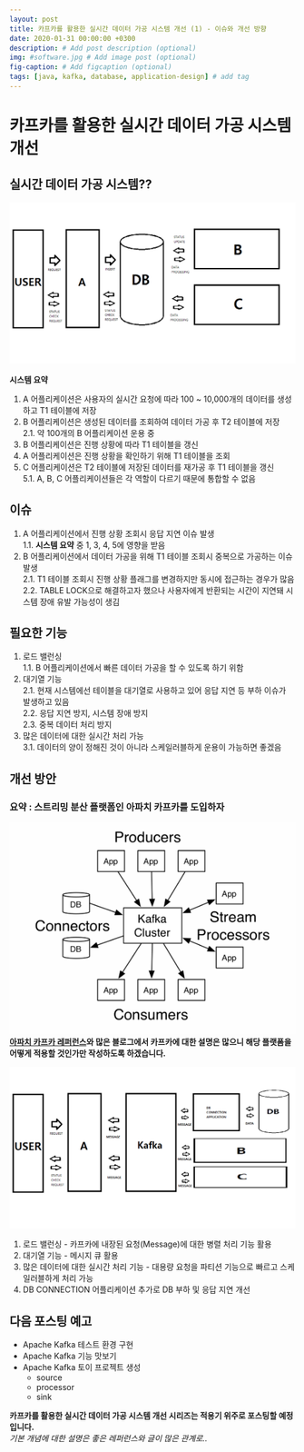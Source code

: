 ```yaml
---
layout: post
title: 카프카를 활용한 실시간 데이터 가공 시스템 개선 (1) - 이슈와 개선 방향
date: 2020-01-31 00:00:00 +0300
description: # Add post description (optional)
img: #software.jpg # Add image post (optional)
fig-caption: # Add figcaption (optional)
tags: [java, kafka, database, application-design] # add tag
---
```


# 카프카를 활용한 실시간 데이터 가공 시스템 개선
## 실시간 데이터 가공 시스템??
![실시간 데이터 가공 시스템 요약도](../assets/img/post/live-data-processing-system-old.png)

**시스템 요약**
1. A 어플리케이션은 사용자의 실시간 요청에 따라 100 ~ 10,000개의 데이터를 생성하고 T1 테이블에 저장
2. B 어플리케이션은 생성된 데이터를 조회하여 데이터 가공 후 T2 테이블에 저장   
2.1. 약 100개의 B 어플리케이션 운용 중
3. B 어플리케이션은 진행 상황에 따라 T1 테이블을 갱신
4. A 어플리케이션은 진행 상황을 확인하기 위해 T1 테이블을 조회 
5. C 어플리케이션은 T2 테이블에 저장된 데이터를 재가공 후 T1 테이블을 갱신  
5.1. A, B, C 어플리케이션들은 각 역할이 다르기 때문에 통합할 수 없음  

## 이슈 
1. A 어플리케이션에서 진행 상황 조회시 응답 지연 이슈 발생  
1.1. **시스템 요약** 중 1, 3, 4, 5에 영향을 받음
2. B 어플리케이션에서 데이터 가공을 위해 T1 테이블 조회시 중복으로 가공하는 이슈 발생     
2.1. T1 테이블 조회시 진행 상황 플래그를 변경하지만 동시에 접근하는 경우가 많음  
2.2. TABLE LOCK으로 해결하고자 했으나 사용자에게 반환되는 시간이 지연돼 시스템 장애 유발 가능성이 생김  

## 필요한 기능
1. 로드 밸런싱  
1.1. B 어플리케이션에서 빠른 데이터 가공을 할 수 있도록 하기 위함  
2. 대기열 기능  
2.1. 현재 시스템에선 테이블을 대기열로 사용하고 있어 응답 지연 등 부하 이슈가 발생하고 있음    
2.2. 응답 지연 방지, 시스템 장애 방지  
2.3. 중복 데이터 처리 방지
3. 많은 데이터에 대한 실시간 처리 가능  
3.1. 데이터의 양이 정해진 것이 아니라 스케일러블하게 운용이 가능하면 좋겠음

## 개선 방안
### 요약 : 스트리밍 분산 플랫폼인 아파치 카프카를 도입하자
![아파치 카프카 에코시스템](../assets/img/post/ecosystem-of-kafka.png)  
**[아파치 카프카 레퍼런스](https://kafka.apache.org/intro)와 많은 블로그에서 카프카에 대한 설명은 많으니 해당 플랫폼을 어떻게 적용할 것인가만 작성하도록 하겠습니다.**

![실시간 데이터 가공 시스템 요약도](../assets/img/post/live-data-processing-system-new.png)
1. 로드 밸런싱 - 카프카에 내장된 요청(Message)에 대한 병렬 처리 기능 활용
2. 대기열 기능 - 메시지 큐  활용
3. 많은 데이터에 대한 실시간 처리 기능 - 대용량 요청을 파티션 기능으로 빠르고 스케일러블하게 처리 가능
4. DB CONNECTION 어플리케이션 추가로 DB 부하 및 응답 지연 개선

## 다음 포스팅 예고
* Apache Kafka 테스트 환경 구현
* Apache Kafka 기능 맛보기
* Apache Kafka 토이 프로젝트 생성
  * source
  * processor
  * sink

**카프카를 활용한 실시간 데이터 가공 시스템 개선 시리즈는 적용기 위주로 포스팅할 예정입니다.**  
_기본 개념에 대한 설명은 좋은 레퍼런스와 글이 많은 관계로.._
 